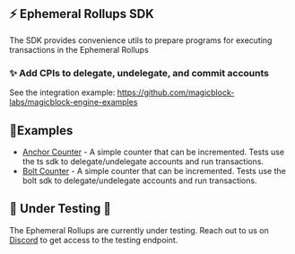 ## ⚡ Ephemeral Rollups SDK

The SDK provides convenience utils to prepare programs for executing transactions in the Ephemeral Rollups

### ✨ Add CPIs to delegate, undelegate, and commit accounts

See the integration example: https://github.com/magicblock-labs/magicblock-engine-examples

## 👷Examples

- [Anchor Counter](https://github.com/magicblock-labs/magicblock-engine-examples/blob/main/anchor-counter/README.md) - A simple counter that can be incremented. Tests use the ts sdk to delegate/undelegate accounts and run transactions.
- [Bolt Counter](https://github.com/magicblock-labs/magicblock-engine-examples/blob/main/bolt-counter/README.md) - A simple counter that can be incremented. Tests use the bolt sdk to delegate/undelegate accounts and run transactions.

## 🚧 Under Testing 🚧

The Ephemeral Rollups are currently under testing. Reach out to us on [Discord](https://discord.com/invite/MBkdC3gxcv) to get access to the testing endpoint. 
